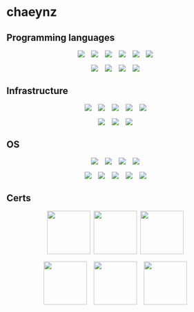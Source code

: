 # chaeynz

## Programming languages

<p align="center">
  <a href="https://www.python.org/" target="_blank"><img src="https://img.shields.io/badge/Python-darkblue?logo=python&logoColor=yellow"></a>&nbsp;&nbsp;&nbsp;
  <a href="https://www.cplusplus.com/" target="_blank"><img src="https://img.shields.io/badge/C++-blue?logo=c%2B%2B"></a>&nbsp;&nbsp;&nbsp;
  <a href="https://docs.microsoft.com/en-us/powershell/" target="_blank"><img src="https://img.shields.io/badge/Powershell-black?logo=powershell&logoColor=blue"></a>&nbsp;&nbsp;&nbsp;
  <a href="https://www.rust-lang.org/" target="_blank"><img src="https://img.shields.io/badge/Rust-orange?logo=rust"></a>&nbsp;&nbsp;&nbsp;
  <a href="#"><img src="https://img.shields.io/badge/X86 Assembly-black"></a>&nbsp;&nbsp;&nbsp;
  <a href="https://www.gnu.org/software/bash/" target="_blank"><img src="https://img.shields.io/badge/Bash-black?logo=gnubash&logoColor=white"></a>
</p>

<p align="center">
  <img src="https://img.shields.io/badge/HTML-black?logo=HTML5&logoColor=red">&nbsp;&nbsp;&nbsp;
  <img src="https://img.shields.io/badge/CSS-black?logo=css3&logoColor=blue">&nbsp;&nbsp;&nbsp;
  <img src="https://img.shields.io/badge/JavaScript-yellow?logo=javascript">&nbsp;&nbsp;&nbsp;
  <img src="https://img.shields.io/badge/PHP-white?logo=php&logoColor=%237377AD">
</p>

## Infrastructure
<p align="center">
  <a href="https://aws.amazon.com/ec2/" target="_blank"><img src="https://img.shields.io/badge/EC2-white?logo=amazonec2&logoColor=orange"></a>&nbsp;&nbsp;&nbsp;
  <a href="https://aws.amazon.com/route53/" target="_blank"><img src="https://img.shields.io/badge/Route%2053-black?logo=amazonaws&logoColor=orange"></a>&nbsp;&nbsp;&nbsp;
  <a href="https://www.docker.com/" target="_blank"><img src="https://img.shields.io/badge/Docker-white?logo=docker&logoColor=blue"></a>&nbsp;&nbsp;&nbsp;
  <a href="https://docs.microsoft.com/en-us/mem/configmgr/" target="_blank"><img src="https://img.shields.io/badge/Microsoft%20Endpoint%20Configuration%20Manager-black?logo=windows10&logoColor=blue"></a>&nbsp;&nbsp;&nbsp;
  <a href="https://docs.microsoft.com/en-us/windows-server/identity/ad-ds/get-started/virtual-dc/active-directory-domain-services-overview" target="_blank"><img src="https://img.shields.io/badge/Active%20Directory-black?logo=windows10&logoColor=blue"></a>
</p>
<p align="center">
  <a href="https://docs.microsoft.com/en-us/virtualization/hyper-v-on-windows/about/" target="_blank"><img src="https://img.shields.io/badge/Hyper%20V-black?logo=windows&logoColor=blue"></a>&nbsp;&nbsp;&nbsp;
  <a href="https://www.vmware.com/products/workstation-pro.html" target="_blank"><img src="https://img.shields.io/badge/VMware%20Workstation-orange?logo=vmware&logoColor=blue"></a>&nbsp;&nbsp;&nbsp;
  <a href="https://www.vmware.com/products/vsphere.html" target="_blank"><img src="https://img.shields.io/badge/ESXi-orange?logo=vmware&logoColor=blue"></a>
</p>

## OS
<p align="center">
  <a href="https://www.debian.org/" target="_blank"><img src="https://img.shields.io/badge/Debian-black?logo=debian&logoColor=red"></a>&nbsp;&nbsp;&nbsp;
  <a href="https://ubuntu.com/" target="_blank"><img src="https://img.shields.io/badge/Ubuntu-black?logo=ubuntu&logoColor=orange"></a>&nbsp;&nbsp;&nbsp;
  <a href="https://alpinelinux.org/" target="_blank"><img src="https://img.shields.io/badge/Alpine-black?logo=alpinelinux&logoColor=blue"></a>&nbsp;&nbsp;&nbsp;
  <a href="https://www.kali.org/" target="_blank"><img src="https://img.shields.io/badge/Kali-black?logo=kalilinux&logoColor=white"></a>
</p>
<p align="center">
  <a href="https://support.microsoft.com/en-us/windows/windows-7-end-of-support-information-ee620653-103c-907a-f916-8c99bf07523f" target="_blank"><img src="https://img.shields.io/badge/Windows%207-gray?logo=windowsxp&logoColor=blue"></a>&nbsp;&nbsp;&nbsp;
  <a href="https://support.microsoft.com/en-us/windows/end-of-support-faq-7fe8b935-3f03-bdc1-2a56-466dd4d494f4" target="_blank"><img src="https://img.shields.io/badge/Windows%208.1-gray?logo=windowsxp&logoColor=blue"></a>&nbsp;&nbsp;&nbsp;
  <a href="https://www.microsoft.com/en-us/windows/windows-10" target="_blank"><img src="https://img.shields.io/badge/Windows%2010-gray?logo=windows10&logoColor=blue"></a>&nbsp;&nbsp;&nbsp;
  <a href="https://www.microsoft.com/en-us/windows/windows-11" target="_blank"><img src="https://img.shields.io/badge/Windows%2011-white?logo=windows11&logoColor=blue"></a>&nbsp;&nbsp;&nbsp;
  <a href="https://www.microsoft.com/en-us/windows-server" target="_blank"><img src="https://img.shields.io/badge/Windows%20Server%202022-black?logo=windows10&logoColor=blue"></a>
</p>

## Certs
<p align="center">
  <a href="https://training.fortinet.com/local/staticpage/view.php?page=nse_1" target="_blank"><img src="https://www.insoftservices.uk/wp-content/uploads/2022/01/NSE1-Certification.png" width="100" height="100"></a>&nbsp;
  <a href="https://training.fortinet.com/local/staticpage/view.php?page=nse_2" target="_blank"><img src="https://www.insoftservices.uk/wp-content/uploads/2022/01/NSE2-Certification.png" width="100" height="100"></a>&nbsp;
  <a href="https://training.fortinet.com/local/staticpage/view.php?page=nse_3" target="_blank"><img src="https://www.insoftservices.uk/wp-content/uploads/2022/01/NSE3-Certification.png" width="100" height="100"></a>
</p>
<p align="center">
  <a href="https://www.cisco.com/c/en/us/training-events/training-certifications/certifications/associate/ccna.html#~about-ccna" target="_blank"><img src="https://fireshark.in/wp-content/uploads/2023/09/1627028105433.png" width="100" height="100"></a>&nbsp;&nbsp;&nbsp;
  <a href="https://learn.microsoft.com/en-us/credentials/certifications/exams/md-100/" target="_blank"><img src="https://images.credly.com/images/69278d25-c54c-46a2-b1f6-836c6b2a260b/exam-md100-600x600.png" width="100" height="100"></a>&nbsp;&nbsp;&nbsp;
  <a href="https://training.fortinet.com/local/staticpage/view.php?page=nse_4" target="_blank"><img src="https://www.insoftservices.uk/wp-content/uploads/2022/01/NSE4-Certification.png" width="100" height="100"></a>
</p>

